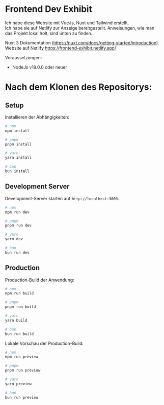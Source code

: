# Frontend Dev Exhibit

Ich habe diese Website mit VueJs, Nuxt und Tailwind erstellt. <br />
Ich habe sie auf Netlify zur Anzeige bereitgestellt. Anweisungen, wie man das Projekt lokal holt, sind unten zu finden. <br />

Nuxt 3 Dokumentation (https://nuxt.com/docs/getting-started/introduction). <br />
Website auf Netlify https://frontend-exhibit.netlify.app/

Voraussetzungen: 

- NodeJs v18.0.0 oder neuer

# Nach dem Klonen des Repositorys: 


## Setup

Installieren der Abhängigkeiten:

```bash
# npm
npm install

# pnpm
pnpm install

# yarn
yarn install

# bun
bun install
```

## Development Server

Development-Server starten auf `http://localhost:3000`:

```bash
# npm
npm run dev

# pnpm
pnpm run dev

# yarn
yarn dev

# bun
bun run dev
```

## Production

Production-Build der Anwendung:

```bash
# npm
npm run build

# pnpm
pnpm run build

# yarn
yarn build

# bun
bun run build
```

Lokale Vorschau der Production-Build:

```bash
# npm
npm run preview

# pnpm
pnpm run preview

# yarn
yarn preview

# bun
bun run preview
```
